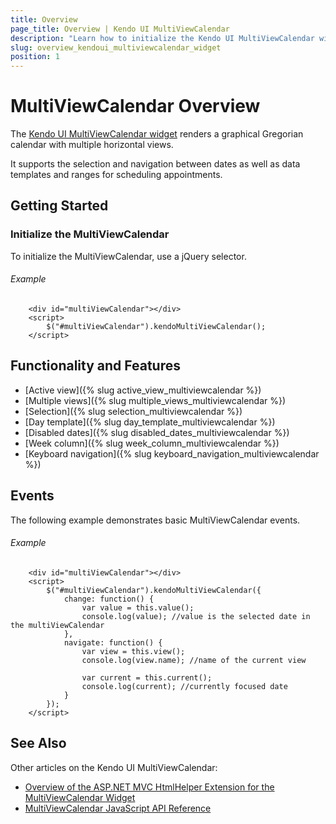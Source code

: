 ```yaml
---
title: Overview
page_title: Overview | Kendo UI MultiViewCalendar
description: "Learn how to initialize the Kendo UI MultiViewCalendar widget, configure its options, and make use of custom templates."
slug: overview_kendoui_multiviewcalendar_widget
position: 1
---
```


# MultiViewCalendar Overview

The [Kendo UI MultiViewCalendar widget](http://demos.telerik.com/kendo-ui/multiviewcalendar/index) renders a graphical Gregorian calendar with multiple horizontal views.

It supports the selection and navigation between dates as well as data templates and ranges for scheduling appointments.

## Getting Started

### Initialize the MultiViewCalendar

To initialize the MultiViewCalendar, use a jQuery selector.

###### Example

```dojo
    <div id="multiViewCalendar"></div>
    <script>
        $("#multiViewCalendar").kendoMultiViewCalendar();
    </script>
```

## Functionality and Features

* [Active view]({% slug active_view_multiviewcalendar %})
* [Multiple views]({% slug multiple_views_multiviewcalendar %})
* [Selection]({% slug selection_multiviewcalendar %})
* [Day template]({% slug day_template_multiviewcalendar %})
* [Disabled dates]({% slug disabled_dates_multiviewcalendar %})
* [Week column]({% slug week_column_multiviewcalendar %})
* [Keyboard navigation]({% slug keyboard_navigation_multiviewcalendar %})

## Events

The following example demonstrates basic MultiViewCalendar events.

###### Example

```dojo
    <div id="multiViewCalendar"></div>
    <script>
        $("#multiViewCalendar").kendoMultiViewCalendar({
            change: function() {
                var value = this.value();
                console.log(value); //value is the selected date in the multiViewCalendar
            },
            navigate: function() {
                var view = this.view();
                console.log(view.name); //name of the current view

                var current = this.current();
                console.log(current); //currently focused date
            }
        });
    </script>
```

## See Also

Other articles on the Kendo UI MultiViewCalendar:

* [Overview of the ASP.NET MVC HtmlHelper Extension for the MultiViewCalendar Widget](/aspnet-mvc/helpers/multiviewcalendar/overview)
* [MultiViewCalendar JavaScript API Reference](/api/javascript/ui/multiviewcalendar)
